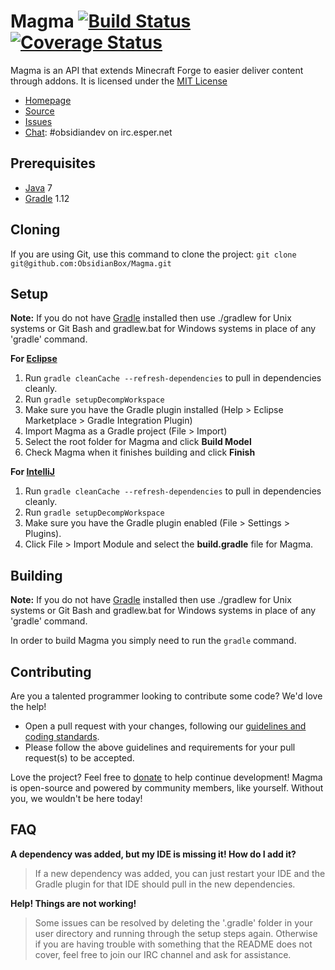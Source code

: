 Magma [![Build Status](https://travis-ci.org/ObsidianBox/Magma.png?branch=master)](https://travis-ci.org/ObsidianBox/Magma) [![Coverage Status](https://coveralls.io/repos/ObsidianBox/Magma/badge.png)](https://coveralls.io/r/ObsidianBox/Magma)
=============
Magma is an API that extends Minecraft Forge to easier deliver content through addons. It is licensed under the [MIT License]

* [Homepage]
* [Source]
* [Issues]
* [Chat]: #obsidiandev on irc.esper.net

## Prerequisites
* [Java] 7
* [Gradle] 1.12

## Cloning
If you are using Git, use this command to clone the project: `git clone git@github.com:ObsidianBox/Magma.git`

## Setup
__Note:__ If you do not have [Gradle] installed then use ./gradlew for Unix systems or Git Bash and gradlew.bat for Windows systems in place of any 'gradle' command.

__For [Eclipse]__  
  1. Run `gradle cleanCache --refresh-dependencies` to pull in dependencies cleanly.  
  2. Run `gradle setupDecompWorkspace`  
  3. Make sure you have the Gradle plugin installed (Help > Eclipse Marketplace > Gradle Integration Plugin)  
  4. Import Magma as a Gradle project (File > Import)
  5. Select the root folder for Magma and click **Build Model**
  6. Check Magma when it finishes building and click **Finish**

__For [IntelliJ]__  
  1. Run `gradle cleanCache --refresh-dependencies` to pull in dependencies cleanly.  
  2. Run `gradle setupDecompWorkspace`  
  3. Make sure you have the Gradle plugin enabled (File > Settings > Plugins).  
  4. Click File > Import Module and select the **build.gradle** file for Magma.

## Building
__Note:__ If you do not have [Gradle] installed then use ./gradlew for Unix systems or Git Bash and gradlew.bat for Windows systems in place of any 'gradle' command.

In order to build Magma you simply need to run the `gradle` command.

## Contributing
Are you a talented programmer looking to contribute some code? We'd love the help!
* Open a pull request with your changes, following our [guidelines and coding standards](http://wiki.obsidianbox.org/Contributing).
* Please follow the above guidelines and requirements for your pull request(s) to be accepted.

Love the project? Feel free to [donate] to help continue development! Magma is open-source and powered by community members, like yourself. Without you, we wouldn't be here today!

## FAQ
__A dependency was added, but my IDE is missing it! How do I add it?__
>If a new dependency was added, you can just restart your IDE and the Gradle plugin for that IDE should pull in the new dependencies.

__Help! Things are not working!__
>Some issues can be resolved by deleting the '.gradle' folder in your user directory and running through the setup steps again. Otherwise if you are having trouble with something that the README does not cover, feel free to join our IRC channel and ask for assistance.

[Chat]: http://obsidianbox.org/chat/
[Donate]: http://obsidianbox.org/donate/
[Eclipse]: http://www.eclipse.org/
[Gradle]: http://www.gradle.org/
[Homepage]: http://obsidianbox.org/
[IntelliJ]: http://www.jetbrains.com/idea/
[Issues]: http://obsidianbox.org/community/support/
[Java]: http://java.oracle.com/
[Source]: https://github.com/ObsidianBox/Magma/
[MIT License]: http://www.tldrlegal.com/license/mit-license/
